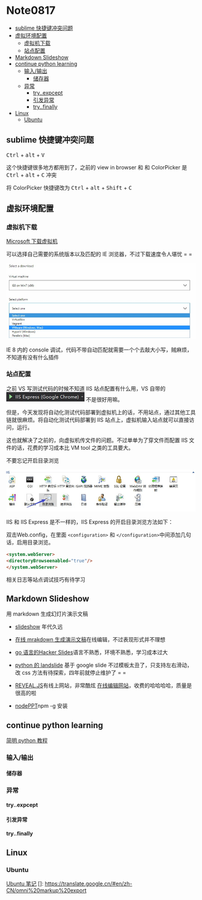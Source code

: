 # Note0817








<!-- MarkdownTOC -->

- [sublime 快捷键冲突问题](#sublime-快捷键冲突问题)
- [虚拟环境配置](#虚拟环境配置)
    - [虚拟机下载](#虚拟机下载)
    - [站点配置](#站点配置)
- [Markdown Slideshow](#markdown-slideshow)
- [continue python learning](#continue-python-learning)
    - [输入/输出](#输入输出)
        - [储存器](#储存器)
    - [异常](#异常)
        - [try..expcept](#tryexpcept)
        - [引发异常](#引发异常)
        - [try..finally](#tryfinally)
- [Linux](#linux)
    - [Ubuntu](#ubuntu)

<!-- /MarkdownTOC -->


## sublime 快捷键冲突问题

<kbd>Ctrl</kbd> + <kbd>alt</kbd> + <kbd>V</kbd>

这个快捷键很多地方都用到了，之前的 view in browser 和 和 ColorPicker 是 <kbd>Ctrl</kbd> + <kbd>alt</kbd> + <kbd>C</kbd> 冲突 

将 ColorPicker 快捷键改为 <kbd>Ctrl</kbd> + <kbd>alt</kbd> + <kbd>Shift</kbd> + <kbd>C</kbd>


## 虚拟环境配置


### 虚拟机下载

[Microsoft 下载虚拟机](https://developer.microsoft.com/en-us/microsoft-edge/tools/vms/)

可以选择自己需要的系统版本以及匹配的 IE 浏览器，不过下载速度令人堪忧 = =

![virtual_machines](/image/virtual_machines.jpg)

IE 8 内的 console 调试，代码不带自动匹配就需要一个个去敲大小写，贼麻烦，不知道有没有什么插件

### 站点配置

之前 VS 写测试代码的时候不知道 IIS 站点配置有什么用，VS 自带的 ![IIS_Express](/image/IIS_Express.jpg) 不是很好用嘛。

但是，今天发现将自动化测试代码部署到虚拟机上的话，不用站点，通过其他工具链就很麻烦。将自动化测试代码部署到 IIS 站点上，虚拟机输入站点就可以直接访问，运行。

这也就解决了之前的，向虚拟机传文件的问题。不过单单为了穿文件而配置 IIS 文件的话，花费的学习成本比 VM tool 之类的工具要大。

不要忘记开启目录浏览

![IIS_list](/image/IIS_list.jpg)

IIS 和 IIS Express 是不一样的，IIS Express 的开启目录浏览方法如下：

双击Web.config，在里面 `<configuration>` 和 `</configuration>`中间添加几句话，启用目录浏览。

```html
<system.webServer>
<directoryBrowseenabled="true"/>
</system.webServer>
```
相关日志等站点调试技巧有待学习



## Markdown Slideshow

用 markdown 生成幻灯片演示文稿

- [slideshow](https://github.com/nakajima/slidedown) 年代久远

- [在线 mrakdown 生成演示文稿](http://www.vmfor.com/ppt/index.html)在线编辑，不过表现形式并不理想

- [go 语言的Hacker Slides](https://github.com/msoedov/hacker-slides)语言不熟悉，环境不熟悉，学习成本过大

- [python 的 landslide](https://github.com/adamzap/landslide) 基于 google slide 不过模板太丑了，只支持左右滑动，改 css 方法有待探索，四年前就停止维护了 = =

- [REVEAL.JS](https://revealjs.com/#/)有线上网站，非常酷炫 [在线编辑网站](https://slides.com/)，收费的哈哈哈哈，质量是很高的啦

- [nodePPT](https://github.com/ksky521/nodeppt)npm -g 安装



## continue python learning

[简明 python 教程](https://wizardforcel.gitbooks.io/a-byte-of-python/content/77.html)

### 输入/输出



#### 储存器


### 异常

#### try..expcept


#### 引发异常


#### try..finally




## Linux

### Ubuntu

[Ubuntu 笔记](https://www.arthurtoday.com/p/ubuntu-tutorial.html)
[]: https://translate.google.cn/#en/zh-CN/omni%20markup%20export

